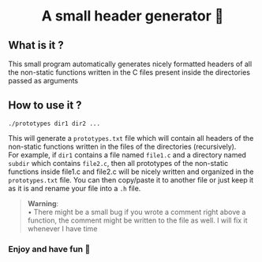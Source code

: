 <h1 align="center">
	A small header generator 🤖
</h1>

## What is it ?
This small program automatically generates nicely formatted headers of all the non-static functions written in the C files present inside the directories passed as arguments  

## How to use it ?
```
./prototypes dir1 dir2 ...
```

This will generate a ```prototypes.txt``` file which will contain all headers of the non-static functions written in the files of the directories (recursively).  
For example, if ```dir1``` contains a file named ```file1.c``` and a directory named ```subdir``` which contains ```file2.c```, then all prototypes
of the non-static functions inside file1.c and file2.c will be nicely written and organized in the ```prototypes.txt``` file. You can then copy/paste
it to another file or just keep it as it is and rename your file into a ```.h``` file.

> **Warning**:  
> • There might be a small bug if you wrote a comment right above a function, the comment might be written to the file as well. I will fix it whenever I have time

### Enjoy and have fun 🎉
